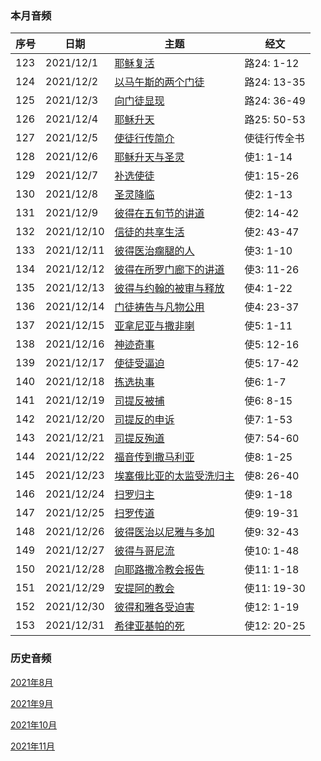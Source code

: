 
### 本月音频

|序号|日期|主题|经文|
|---|----|---|---|
|123|2021/12/1|[耶稣复活](https://carmelbible.sgp1.digitaloceanspaces.com/202112/Luke123.mp3)|路24: 1-12|
|124|2021/12/2|[以马午斯的两个门徒](https://carmelbible.sgp1.digitaloceanspaces.com/202112/Luke124.mp3)|路24: 13-35|
|125|2021/12/3|[向门徒显现](https://carmelbible.sgp1.digitaloceanspaces.com/202112/Luke125.mp3)|路24: 36-49|
|126|2021/12/4|[耶稣升天](https://carmelbible.sgp1.digitaloceanspaces.com/202112/Luke126.mp3)|路25: 50-53|
|127|2021/12/5|[使徒行传简介](https://carmelbible.sgp1.digitaloceanspaces.com/202112/Luke127.mp3)|使徒行传全书|
|128|2021/12/6|[耶稣升天与圣灵](https://carmelbible.sgp1.digitaloceanspaces.com/202112/Luke128.mp3)|使1: 1-14|
|129|2021/12/7|[补选使徒](https://carmelbible.sgp1.digitaloceanspaces.com/202112/Luke129.mp3)|使1: 15-26|
|130|2021/12/8|[圣灵降临](https://carmelbible.sgp1.digitaloceanspaces.com/202112/Luke130.mp3)|使2: 1-13|
|131|2021/12/9|[彼得在五旬节的讲道](https://carmelbible.sgp1.digitaloceanspaces.com/202112/Luke131.mp3)|使2: 14-42|
|132|2021/12/10|[信徒的共享生活](https://carmelbible.sgp1.digitaloceanspaces.com/202112/Luke132.mp3)|使2: 43-47|
|133|2021/12/11|[彼得医治瘸腿的人](https://carmelbible.sgp1.digitaloceanspaces.com/202112/Luke133.mp3)|使3: 1-10|
|134|2021/12/12|[彼得在所罗门廊下的讲道](https://carmelbible.sgp1.digitaloceanspaces.com/202112/Luke134.mp3)|使3: 11-26|
|135|2021/12/13|[彼得与约翰的被审与释放](https://carmelbible.sgp1.digitaloceanspaces.com/202112/Act135.mp3)|使4: 1-22|
|136|2021/12/14|[门徒祷告与凡物公用](https://carmelbible.sgp1.digitaloceanspaces.com/202112/Act136.mp3)|使4: 23-37|
|137|2021/12/15|[亚拿尼亚与撒非喇](https://carmelbible.sgp1.digitaloceanspaces.com/202112/Act137.mp3)|使5: 1-11|
|138|2021/12/16|[神迹奇事](https://carmelbible.sgp1.digitaloceanspaces.com/202112/Act138.mp3)|使5: 12-16|
|139|2021/12/17|[使徒受逼迫](#)|使5: 17-42|
|140|2021/12/18|[拣选执事](#)|使6: 1-7|
|141|2021/12/19|[司提反被捕](#)|使6: 8-15|
|142|2021/12/20|[司提反的申诉](#)|使7: 1-53|
|143|2021/12/21|[司提反殉道](#)|使7: 54-60|
|144|2021/12/22|[福音传到撒马利亚](#)|使8: 1-25|
|145|2021/12/23|[埃塞俄比亚的太监受洗归主](#)|使8: 26-40|
|146|2021/12/24|[扫罗归主](#)|使9: 1-18|
|147|2021/12/25|[扫罗传道](#)|使9: 19-31|
|148|2021/12/26|[彼得医治以尼雅与多加](#)|使9: 32-43|
|149|2021/12/27|[彼得与哥尼流](#)|使10: 1-48|
|150|2021/12/28|[向耶路撒冷教会报告](#)|使11: 1-18|
|151|2021/12/29|[安提阿的教会](#)|使11: 19-30|
|152|2021/12/30|[彼得和雅各受迫害](#)|使12: 1-19|
|153|2021/12/31|[希律亚基帕的死](#)|使12: 20-25|

### 历史音频

[2021年8月](202108)

[2021年9月](202109)

[2021年10月](202110)

[2021年11月](202111)
